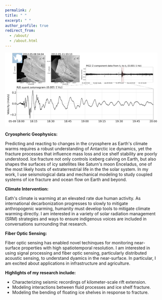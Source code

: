 ```yaml
---
permalink: /
title: " "
excerpt: " "
author_profile: true
redirect_from:
  - /about/
  - /about.html
---
```

![Rift Seismicity.](images/riftquake.png)

__Cryospheric Geophysics:__

Predicting and reacting to changes in the cryosphere as Earth's climate warms requires a robust understanding of Antarctic ice dynamics, yet the fracture processes that influence mass loss and ice shelf stability are poorly understood. Ice fracture not only controls iceberg calving on Earth, but also shapes the surfaces of icy satellites like Saturn's moon Enceladus, one of the most likely hosts of extraterrestrial life in the the solar system. In my work, I use seismological data and mechanical modeling to study coupled systems of ice fracture and ocean flow on Earth and beyond.

__Climate Intervention:__

Eath's climate is warming at an elevated rate due human activity. As international decarbonization progresses to slowly to mitigate anthropogenic warming, humanity must develop tools to mitigate climate warming directly. I am interested in a variety of solar radiation management (SRM) strategies and ways to ensure indigenous voices are included in conversations surrounding that research.

__Fiber Optic Sensing:__

Fiber optic sensing has enabled novel techinques for monitoring near-surface properties with high spatiotemporal resolution. I am interested in using signal processing and fiber optic sensing, particularly distributed acoustic sensing, to understand dyamics in the near-surface. In particular, I am excited about applications in infrastructure and agriculture.


__Highlights of my research include:__

* Characterizing seismic recordings of kilometer-scale rift extension.
* Modeling interactions between fluid processes and ice shelf fracture.
* Modeling the bending of floating ice shelves in response to fracture.